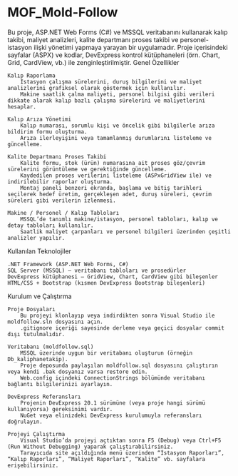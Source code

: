 # MOF_Mold-Follow
Bu proje, ASP.NET Web Forms (C#) ve MSSQL veritabanını kullanarak kalıp takibi, maliyet analizleri, kalite departmanı proses takibi ve personel-istasyon ilişki yönetimi yapmaya yarayan bir uygulamadır.
Proje içerisindeki sayfalar (ASPX) ve kodlar, DevExpress kontrol kütüphaneleri (örn. Chart, Grid, CardView, vb.) ile zenginleştirilmiştir.
Genel Özellikler

    Kalıp Raporlama
        İstasyon çalışma sürelerini, duruş bilgilerini ve maliyet analizlerini grafiksel olarak göstermek için kullanılır.
        Makine saatlik çalma maliyeti, personel bilgisi gibi verileri dikkate alarak kalıp bazlı çalışma sürelerini ve maliyetlerini hesaplar.

    Kalıp Arıza Yönetimi
        Kalıp numarası, sorumlu kişi ve öncelik gibi bilgilerle arıza bildirim formu oluşturma.
        Arıza ilerleyişini veya tamamlanmış durumlarını listeleme ve güncelleme.

    Kalite Departmanı Proses Takibi
        Kalite formu, stok (ürün) numarasına ait proses göz/çevrim sürelerini görüntüleme ve gerektiğinde güncelleme.
        Kaydedilen proses verilerini listeleme (ASPxGridView ile) ve indirilebilir raporlar oluşturma.
        Montaj paneli benzeri ekranda, başlama ve bitiş tarihleri seçilerek hedef üretim, gerçekleşen adet, duruş süreleri, çevrim süreleri gibi verilerin izlenmesi.

    Makine / Personel / Kalıp Tabloları
        MSSQL’de tanımlı makine/istasyon, personel tabloları, kalıp ve detay tabloları kullanılır.
        Saatlik maliyet çarpanları ve personel bilgileri üzerinden çeşitli analizler yapılır.

Kullanılan Teknolojiler

    .NET Framework (ASP.NET Web Forms, C#)
    SQL Server (MSSQL) – veritabanı tabloları ve prosedürler
    DevExpress kütüphanesi – GridView, Chart, CardView gibi bileşenler
    HTML/CSS + Bootstrap (kısmen DevExpress Bootstrap bileşenleri)

Kurulum ve Çalıştırma

    Proje Dosyaları
        Bu projeyi klonlayıp veya indirdikten sonra Visual Studio ile moldfollow.sln dosyasını açın.
        .gitignore içeriği sayesinde derleme veya geçici dosyalar commit dışı tutulmalıdır.

    Veritabanı (moldfollow.sql)
        MSSQL üzerinde uygun bir veritabanı oluşturun (örneğin Db_kaliphanetakip).
        Proje deposunda paylaşılan moldfollow.sql dosyasını çalıştırın veya kendi .bak dosyanız varsa restore edin.
        Web.config içindeki ConnectionStrings bölümünde veritabanı bağlantı bilgilerinizi ayarlayın.

    DevExpress Referansları
        Projenin DevExpress 20.1 sürümüne (veya proje hangi sürümü kullanıyorsa) gereksinimi vardır.
        NuGet veya elinizdeki DevExpress kurulumuyla referansları doğrulayın.

    Projeyi Çalıştırma
        Visual Studio’da projeyi açtıktan sonra F5 (Debug) veya Ctrl+F5 (Run Without Debugging) yaparak çalıştırabilirsiniz.
        Tarayıcıda site açıldığında menü üzerinden “İstasyon Raporları”, “Kalıp Raporları”, “Maliyet Raporları”, “Kalite” vb. sayfalara erişebilirsiniz.

